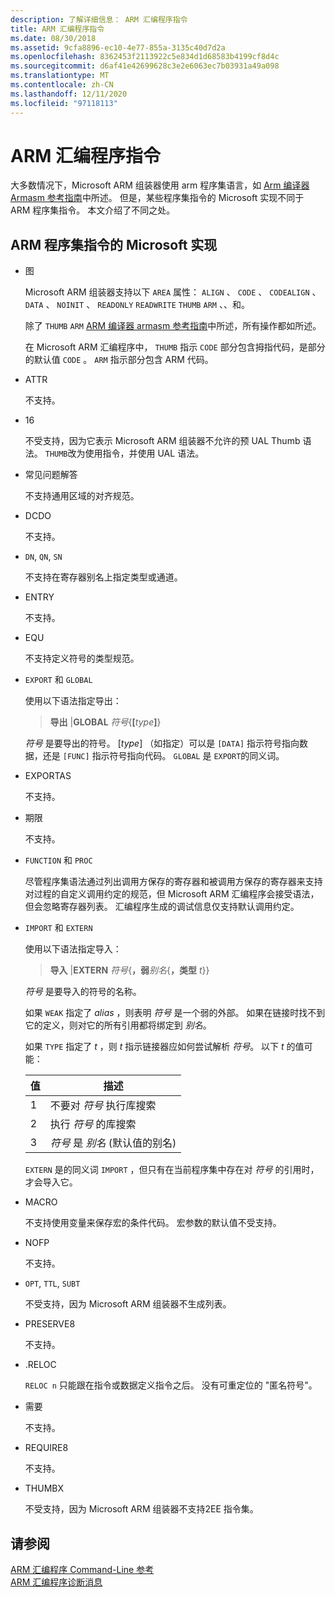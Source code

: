 ```yaml
---
description: 了解详细信息： ARM 汇编程序指令
title: ARM 汇编程序指令
ms.date: 08/30/2018
ms.assetid: 9cfa8896-ec10-4e77-855a-3135c40d7d2a
ms.openlocfilehash: 8362453f2113922c5e834d1d68583b4199cf8d4c
ms.sourcegitcommit: d6af41e42699628c3e2e6063ec7b03931a49a098
ms.translationtype: MT
ms.contentlocale: zh-CN
ms.lasthandoff: 12/11/2020
ms.locfileid: "97118113"
---
```

# <a name="arm-assembler-directives"></a>ARM 汇编程序指令

大多数情况下，Microsoft ARM 组装器使用 arm 程序集语言，如 [Arm 编译器 Armasm 参考指南](http://infocenter.arm.com/help/topic/com.arm.doc.dui0802b/index.html)中所述。 但是，某些程序集指令的 Microsoft 实现不同于 ARM 程序集指令。 本文介绍了不同之处。

## <a name="microsoft-implementations-of-arm-assembly-directives"></a>ARM 程序集指令的 Microsoft 实现

- 图

   Microsoft ARM 组装器支持以下 `AREA` 属性： `ALIGN` 、 `CODE` 、 `CODEALIGN` 、 `DATA` 、 `NOINIT` 、 `READONLY` `READWRITE` `THUMB` `ARM` 、、和。

   除了 `THUMB` `ARM` [ARM 编译器 armasm 参考指南](http://infocenter.arm.com/help/topic/com.arm.doc.dui0802b/index.html)中所述，所有操作都如所述。

   在 Microsoft ARM 汇编程序中， `THUMB` 指示 `CODE` 部分包含拇指代码，是部分的默认值 `CODE` 。  `ARM` 指示部分包含 ARM 代码。

- ATTR

   不支持。

- 16

   不受支持，因为它表示 Microsoft ARM 组装器不允许的预 UAL Thumb 语法。  `THUMB`改为使用指令，并使用 UAL 语法。

- 常见问题解答

   不支持通用区域的对齐规范。

- DCDO

   不支持。

- `DN`, `QN`, `SN`

   不支持在寄存器别名上指定类型或通道。

- ENTRY

   不支持。

- EQU

   不支持定义符号的类型规范。

- `EXPORT` 和 `GLOBAL`

   使用以下语法指定导出：

   > **导出** |**GLOBAL** <em>符号</em>{**[**<em>type</em>**]**}

   *符号* 是要导出的符号。  [*type*] （如指定）可以是 `[DATA]` 指示符号指向数据，还是 `[FUNC]` 指示符号指向代码。 `GLOBAL` 是 `EXPORT`的同义词。

- EXPORTAS

   不支持。

- 期限

   不支持。

- `FUNCTION` 和 `PROC`

   尽管程序集语法通过列出调用方保存的寄存器和被调用方保存的寄存器来支持对过程的自定义调用约定的规范，但 Microsoft ARM 汇编程序会接受语法，但会忽略寄存器列表。  汇编程序生成的调试信息仅支持默认调用约定。

- `IMPORT` 和 `EXTERN`

   使用以下语法指定导入：

   > **导入** |**EXTERN** *符号*{**，弱***别名*{**，类型** *t*}}

   *符号* 是要导入的符号的名称。

   如果 `WEAK` 指定了 *alias* ，则表明 *符号* 是一个弱的外部。 如果在链接时找不到它的定义，则对它的所有引用都将绑定到 *别名*。

   如果 `TYPE` 指定了 *t* ，则 *t* 指示链接器应如何尝试解析 *符号*。  以下 *t* 的值可能：

   |值|描述|
   |-|-|
   |1|不要对 *符号* 执行库搜索|
   |2|执行 *符号* 的库搜索|
   |3|*符号* 是 *别名* (默认值的别名) |

   `EXTERN` 是的同义词 `IMPORT` ，但只有在当前程序集中存在对 *符号* 的引用时，才会导入它。

- MACRO

   不支持使用变量来保存宏的条件代码。 宏参数的默认值不受支持。

- NOFP

   不支持。

- `OPT`, `TTL`, `SUBT`

   不受支持，因为 Microsoft ARM 组装器不生成列表。

- PRESERVE8

   不支持。

- .RELOC

   `RELOC n` 只能跟在指令或数据定义指令之后。 没有可重定位的 "匿名符号"。

- 需要

   不支持。

- REQUIRE8

   不支持。

- THUMBX

   不受支持，因为 Microsoft ARM 组装器不支持2EE 指令集。

## <a name="see-also"></a>请参阅

[ARM 汇编程序 Command-Line 参考](../../assembler/arm/arm-assembler-command-line-reference.md)<br/>
[ARM 汇编程序诊断消息](../../assembler/arm/arm-assembler-diagnostic-messages.md)<br/>
